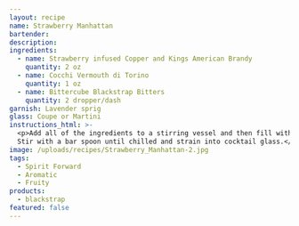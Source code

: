 ```yaml
---
layout: recipe
name: Strawberry Manhattan
bartender:
description:
ingredients:
  - name: Strawberry infused Copper and Kings American Brandy
    quantity: 2 oz
  - name: Cocchi Vermouth di Torino
    quantity: 1 oz
  - name: Bittercube Blackstrap Bitters
    quantity: 2 dropper/dash
garnish: Lavender sprig
glass: Coupe or Martini
instructions_html: >-
  <p>Add all of the ingredients to a stirring vessel and then fill with ice.
  Stir with a bar spoon until chilled and strain into cocktail glass.</p>
image: /uploads/recipes/Strawberry_Manhattan-2.jpg
tags:
  - Spirit Forward
  - Aromatic
  - Fruity
products:
  - blackstrap
featured: false
---
```



